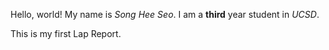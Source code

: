 
 Hello, world!
 My name is *Song Hee Seo*. 
 I am a **third** year student in *UCSD*.

This is my first Lap Report.

